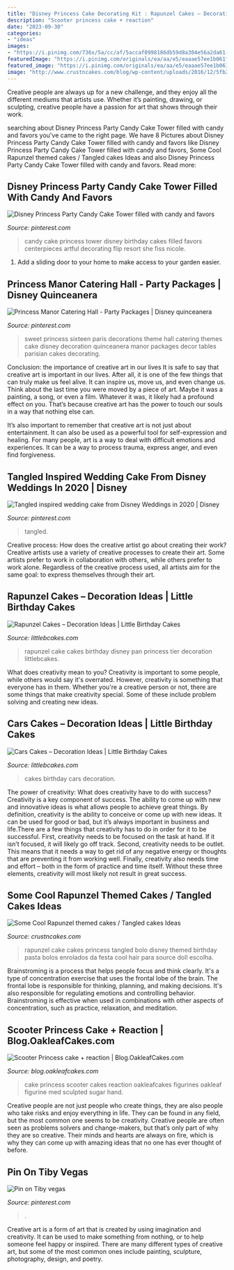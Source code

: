 ```yaml
---
title: "Disney Princess Cake Decorating Kit : Rapunzel Cakes – Decoration Ideas"
description: "Scooter princess cake + reaction"
date: "2023-09-30"
categories:
- "ideas"
images:
- "https://i.pinimg.com/736x/5a/cc/af/5accaf0998186db59d8a304e56a2da61--sweet-sixteen-themes-parisian-cake.jpg"
featuredImage: "https://i.pinimg.com/originals/ea/aa/e5/eaaae57ee1b061f2873b0511785beb2d.jpg"
featured_image: "https://i.pinimg.com/originals/ea/aa/e5/eaaae57ee1b061f2873b0511785beb2d.jpg"
image: "http://www.crustncakes.com/blog/wp-content/uploads/2016/12/5fb2b81e7194b0770d6c47e7ddeb3091.jpg"
---
```



Creative people are always up for a new challenge, and they enjoy all the different mediums that artists use. Whether it’s painting, drawing, or sculpting, creative people have a passion for art that shows through their work.

	

		
searching about Disney Princess Party Candy Cake Tower filled with candy and favors you've came to the right page. We have 8 Pictures about Disney Princess Party Candy Cake Tower filled with candy and favors like Disney Princess Party Candy Cake Tower filled with candy and favors, Some Cool Rapunzel themed cakes / Tangled cakes Ideas and also Disney Princess Party Candy Cake Tower filled with candy and favors. Read more:
		
    
## Disney Princess Party Candy Cake Tower Filled With Candy And Favors

<img loading=lazy src="https://s-media-cache-ak0.pinimg.com/originals/81/c7/6d/81c76d69a289f192acd6b8947123aaca.jpg" onerror="this.onerror=null;this.src='https://tse2.mm.bing.net/th?id=OIP.2aR3KKAMbHwvckzYudXm2gHaLf&amp;pid=15.1';" alt="Disney Princess Party Candy Cake Tower filled with candy and favors">

_Source: pinterest.com_

>candy cake princess tower disney birthday cakes filled favors centerpieces artful decorating flip resort she fiss nicole. 

	

1. Add a sliding door to your home to make access to your garden easier.

    
## Princess Manor Catering Hall - Party Packages | Disney Quinceanera

<img loading=lazy src="https://i.pinimg.com/736x/5a/cc/af/5accaf0998186db59d8a304e56a2da61--sweet-sixteen-themes-parisian-cake.jpg" onerror="this.onerror=null;this.src='https://tse1.mm.bing.net/th?id=OIP.I7324n53Mw3gT7gbQ7Q81AHaE7&amp;pid=15.1';" alt="Princess Manor Catering Hall - Party Packages | Disney quinceanera">

_Source: pinterest.com_

>sweet princess sixteen paris decorations theme hall catering themes cake disney decoration quinceanera manor packages decor tables parisian cakes decorating. 

	

Conclusion: the importance of creative art in our lives
It is safe to say that creative art is important in our lives. After all, it is one of the few things that can truly make us feel alive. It can inspire us, move us, and even change us.
Think about the last time you were moved by a piece of art. Maybe it was a painting, a song, or even a film. Whatever it was, it likely had a profound effect on you. That’s because creative art has the power to touch our souls in a way that nothing else can.

It’s also important to remember that creative art is not just about entertainment. It can also be used as a powerful tool for self-expression and healing. For many people, art is a way to deal with difficult emotions and experiences. It can be a way to process trauma, express anger, and even find forgiveness.

    
## Tangled Inspired Wedding Cake From Disney Weddings In 2020 | Disney

<img loading=lazy src="https://i.pinimg.com/originals/59/c2/80/59c280bf1a590ec5a8f2f23e219663ff.jpg" onerror="this.onerror=null;this.src='https://tse2.mm.bing.net/th?id=OIP.3MqlclhvmWaqtGe9m0hM8QHaLG&amp;pid=15.1';" alt="Tangled inspired wedding cake from Disney Weddings in 2020 | Disney">

_Source: pinterest.com_

>tangled. 

	

Creative process: How does the creative artist go about creating their work?
Creative artists use a variety of creative processes to create their art. Some artists prefer to work in collaboration with others, while others prefer to work alone. Regardless of the creative process used, all artists aim for the same goal: to express themselves through their art.

    
## Rapunzel Cakes – Decoration Ideas | Little Birthday Cakes

<img loading=lazy src="http://www.littlebcakes.com/wp-content/uploads/2013/08/Rapunzel-Cake-Pan.jpg" onerror="this.onerror=null;this.src='https://tse3.mm.bing.net/th?id=OIP.tqgWB2Q-8wN5bo5QcUhSjQHaKI&amp;pid=15.1';" alt="Rapunzel Cakes – Decoration Ideas | Little Birthday Cakes">

_Source: littlebcakes.com_

>rapunzel cake cakes birthday disney pan princess tier decoration littlebcakes. 

	

What does creativity mean to you?
Creativity is important to some people, while others would say it's overrated. However, creativity is something that everyone has in them. Whether you're a creative person or not, there are some things that make creativity special. Some of these include problem solving and creating new ideas.

    
## Cars Cakes – Decoration Ideas | Little Birthday Cakes

<img loading=lazy src="http://www.littlebcakes.com/wp-content/uploads/2014/01/Cars-Birthday-Cakes.jpg" onerror="this.onerror=null;this.src='https://tse3.mm.bing.net/th?id=OIP.twbniwOvul7KC054CcKDQgHaLD&amp;pid=15.1';" alt="Cars Cakes – Decoration Ideas | Little Birthday Cakes">

_Source: littlebcakes.com_

>cakes birthday cars decoration. 

	

The power of creativity: What does creativity have to do with success?
Creativity is a key component of success. The ability to come up with new and innovative ideas is what allows people to achieve great things. By definition, creativity is the ability to conceive or come up with new ideas. It can be used for good or bad, but it’s always important in business and life.There are a few things that creativity has to do in order for it to be successful. First, creativity needs to be focused on the task at hand. If it isn’t focused, it will likely go off track. Second, creativity needs to be outlet. This means that it needs a way to get rid of any negative energy or thoughts that are preventing it from working well. Finally, creativity also needs time and effort – both in the form of practice and time itself. Without these three elements, creativity will most likely not result in great success.

    
## Some Cool Rapunzel Themed Cakes / Tangled Cakes Ideas

<img loading=lazy src="http://www.crustncakes.com/blog/wp-content/uploads/2016/12/5fb2b81e7194b0770d6c47e7ddeb3091.jpg" onerror="this.onerror=null;this.src='https://tse4.mm.bing.net/th?id=OIP.pwE0yphLVsdF6EKB3SzsMwHaJ4&amp;pid=15.1';" alt="Some Cool Rapunzel themed cakes / Tangled cakes Ideas">

_Source: crustncakes.com_

>rapunzel cake cakes princess tangled bolo disney themed birthday pasta bolos enrolados da festa cool hair para source doll escolha. 

	

Brainstroming is a process that helps people focus and think clearly. It's a type of concentration exercise that uses the frontal lobe of the brain. The frontal lobe is responsible for thinking, planning, and making decisions. It's also responsible for regulating emotions and controlling behavior. Brainstroming is effective when used in combinations with other aspects of concentration, such as practice, relaxation, and meditation.

    
## Scooter Princess Cake + Reaction | Blog.OakleafCakes.com

<img loading=lazy src="http://blog.oakleafcakes.com/wp-content/uploads/2013/03/Scooter-Princess-Cake-med1.jpg" onerror="this.onerror=null;this.src='https://tse1.mm.bing.net/th?id=OIP.z4b2MsaGFH9MMesXxRweZAHaI1&amp;pid=15.1';" alt="Scooter Princess cake + reaction | Blog.OakleafCakes.com">

_Source: blog.oakleafcakes.com_

>cake princess scooter cakes reaction oakleafcakes figurines oakleaf figurine med sculpted sugar hand. 

	

Creative people are not just people who create things, they are also people who take risks and enjoy everything in life. They can be found in any field, but the most common one seems to be creativity. Creative people are often seen as problems solvers and change-makers, but that’s only part of why they are so creative. Their minds and hearts are always on fire, which is why they can come up with amazing ideas that no one has ever thought of before.

    
## Pin On Tiby Vegas

<img loading=lazy src="https://i.pinimg.com/originals/ea/aa/e5/eaaae57ee1b061f2873b0511785beb2d.jpg" onerror="this.onerror=null;this.src='https://tse2.mm.bing.net/th?id=OIP.GzsBK7QKcQs2fLjIKCUW1QHaJ4&amp;pid=15.1';" alt="Pin on Tiby vegas">

_Source: pinterest.com_

>. 

	

Creative art is a form of art that is created by using imagination and creativity. It can be used to make something from nothing, or to help someone feel happy or inspired. There are many different types of creative art, but some of the most common ones include painting, sculpture, photography, design, and poetry.

